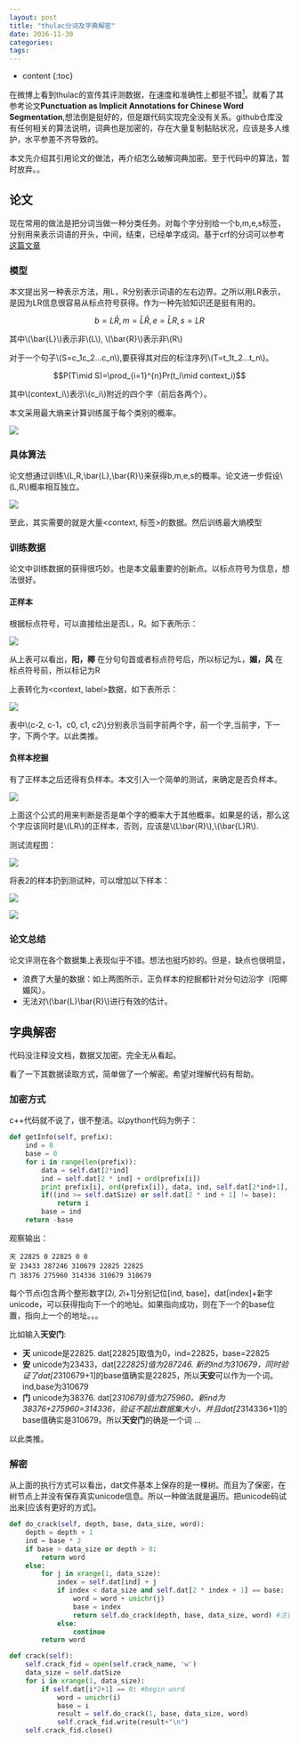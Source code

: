 ```yaml
---
layout: post
title: "thulac分词及字典解密"
date: 2016-11-30
categories:
tags:
---
```

* content
{:toc}

在微博上看到thulac的宣传其评测数据，在速度和准确性上都挺不错[^thulac]。就看了其参考论文**Punctuation as Implicit Annotations for Chinese Word Segmentation**,想法倒是挺好的，但是跟代码实现完全没有关系。github仓库没有任何相关的算法说明，词典也是加密的，存在大量复制黏贴状况，应该是多人维护，水平参差不齐导致的。

本文先介绍其引用论文的做法，再介绍怎么破解词典加密。至于代码中的算法，暂时放弃。。



## 论文

现在常用的做法是把分词当做一种分类任务。对每个字分别给一个b,m,e,s标签，分别用来表示词语的开头，中间，结束，已经单字成词。基于crf的分词可以参考[这篇文章](http://vsooda.github.io/2016/03/15/crf-primer/)

### 模型

本文提出另一种表示方法，用L，R分别表示词语的左右边界。之所以用LR表示，是因为LR信息很容易从标点符号获得。作为一种先验知识还是挺有用的。

$$b=L\bar{R}, m=\bar{L}\bar{R}, e=\bar{L}R, s=LR$$

其中\\(\bar{L}\\)表示非\\(L\\), \\(\bar{R}\\)表示非\\(R\\)

对于一个句子\\(S=c_1c_2...c_n\\),要获得其对应的标注序列\\(T=t_1t_2...t_n\\)。

$$P(T\mid S)=\prod_{i=1}^{n}Pr(t_i\mid context_i)$$

其中\\(context_i\\)表示\\(c_i\\)附近的四个字（前后各两个）。

本文采用最大熵来计算训练属于每个类别的概率。

![](http://vsooda.github.io/assets/thulac/max_ent.png)

### 具体算法

论文想通过训练\\(L,R,\bar{L},\bar{R}\\)来获得b,m,e,s的概率。论文进一步假设\\(L,R\\)概率相互独立。

![](http://vsooda.github.io/assets/thulac/method.png)

至此，其实需要的就是大量<context, 标签>的数据。然后训练最大熵模型

### 训练数据

论文中训练数据的获得很巧妙。也是本文最重要的创新点。以标点符号为信息，想法很好。

#### 正样本

根据标点符号，可以直接给出是否L，R。如下表所示：

![](http://vsooda.github.io/assets/thulac/table1.png)

从上表可以看出，**阳，椰** 在分句句首或者标点符号后，所以标记为L，**媚，风** 在标点符号前，所以标记为R

上表转化为<context, label>数据，如下表所示：

![](http://vsooda.github.io/assets/thulac/table2.png)

表中\\(c-2, c-1，c0, c1, c2\\)分别表示当前字前两个字，前一个字,当前字，下一字，下两个字。以此类推。

#### 负样本挖掘

有了正样本之后还得有负样本。本文引入一个简单的测试，来确定是否负样本。

![](http://vsooda.github.io/assets/thulac/test_eq.png)

上面这个公式的用来判断是否是单个字的概率大于其他概率。如果是的话，那么这个字应该同时是\\(LR\\)的正样本，否则，应该是\\(L\bar{R}\\),\\(\bar{L}R\\).

测试流程图：

![](http://vsooda.github.io/assets/thulac/test.png)

将表2的样本扔到测试种，可以增加以下样本：

![](http://vsooda.github.io/assets/thulac/append_L.png)

![](http://vsooda.github.io/assets/thulac/append_R.png)

### 论文总结

论文评测在各个数据集上表现似乎不错。想法也挺巧妙的。但是，缺点也很明显，

* 浪费了大量的数据：如上两图所示，正负样本的挖掘都针对分句边沿字（阳椰媚风）。
* 无法对\\(\bar{L}\bar{R}\\)进行有效的估计。

## 字典解密

代码没注释没文档，数据又加密。完全无从看起。

看了一下其数据读取方式，简单做了一个解密。希望对理解代码有帮助。

### 加密方式

c++代码就不说了，很不整洁。以python代码为例子：

```python
def getInfo(self, prefix):
    ind = 0
    base = 0
    for i in range(len(prefix)):
        data = self.dat[2*ind]
        ind = self.dat[2 * ind] + ord(prefix[i])
        print prefix[i], ord(prefix[i]), data, ind, self.dat[2*ind+1], base
        if((ind >= self.datSize) or self.dat[2 * ind + 1] != base):
            return i
        base = ind
    return -base
```

观察输出：

```
天 22825 0 22825 0 0
安 23433 287246 310679 22825 22825
门 38376 275960 314336 310679 310679
```

每个节点i包含两个整形数字[2*i, 2*i+1]分别记位[ind, base]，dat[index]+新字unicode，可以获得指向下一个的地址。如果指向成功，则在下一个的base位置，指向上一个的地址。。。

比如输入**天安门**:

* **天** unicode是22825. dat[22825]取值为0，ind=22825，base=22825
* **安** unicode为23433，dat[2*22825]值为287246. 新的ind为310679，同时验证了dat[2*310679+1]的base值确实是22825，所以**天安**可以作为一个词。ind,base为310679
* **门** unicode为38376. dat[2*310679]值为275960。新ind为38376+275960=314336，验证不超出数据集大小，并且dat[2*314336+1]的base值确实是310679。所以**天安门**的确是一个词
...

以此类推。

### 解密

从上面的执行方式可以看出，dat文件基本上保存的是一棵树。而且为了保密，在树节点上并没有保存真实unicode信息。所以一种做法就是遍历。把unicode码试出来[应该有更好的方式]。

```python
def do_crack(self, depth, base, data_size, word):
    depth = depth + 1
    ind = base * 2
    if base > data_size or depth > 8:
        return word
    else:
        for j in xrange(1, data_size):
            index = self.dat[ind] + j
            if index < data_size and self.dat[2 * index + 1] == base:
                word = word + unichr(j)
                base = index
                return self.do_crack(depth, base, data_size, word) #注意，这里只是返回第一个条件的词，实际上有可能有相同前缀，所以这里需要用一个list保存。
            else:
                continue
        return word

def crack(self):
    self.crack_fid = open(self.crack_name, 'w')
    data_size = self.datSize
    for i in xrange(1, data_size):
        if self.dat[i*2+1] == 0: #begin word
            word = unichr(i)
            base = i
            result = self.do_crack(1, base, data_size, word)
            self.crack_fid.write(result+"\n")
    self.crack_fid.close()
```


[^thulac]: https://github.com/thunlp/THULAC

<script type="text/javascript" src="//cdn.mathjax.org/mathjax/latest/MathJax.js?config=TeX-AMS-MML_HTMLorMML">
